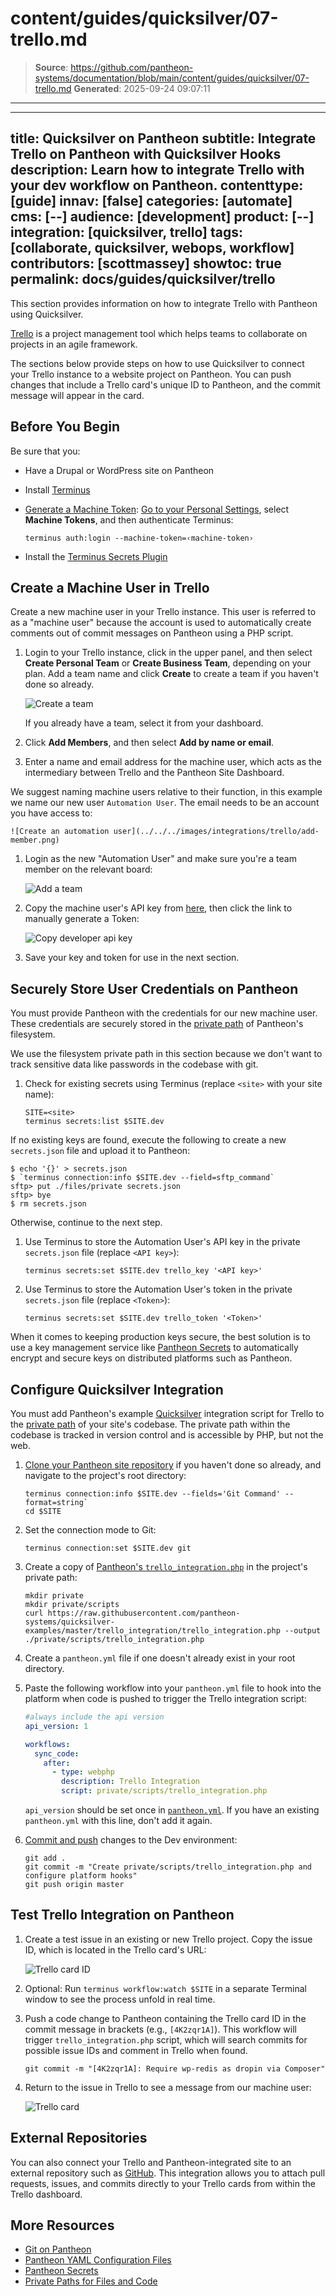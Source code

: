 # content/guides/quicksilver/07-trello.md

> **Source**: https://github.com/pantheon-systems/documentation/blob/main/content/guides/quicksilver/07-trello.md
> **Generated**: 2025-09-24 09:07:11

---

---
title: Quicksilver on Pantheon
subtitle: Integrate Trello on Pantheon with Quicksilver Hooks
description: Learn how to integrate Trello with your dev workflow on Pantheon.
contenttype: [guide]
innav: [false]
categories: [automate]
cms: [--]
audience: [development]
product: [--]
integration: [quicksilver, trello]
tags: [collaborate, quicksilver, webops, workflow]
contributors: [scottmassey]
showtoc: true
permalink: docs/guides/quicksilver/trello
---

This section provides information on how to integrate Trello with Pantheon using Quicksilver.

[Trello](https://trello.com) is a project management tool which helps teams to collaborate on projects in an agile framework.

The sections below provide steps on how to use Quicksilver to connect your Trello instance to a website project on Pantheon. You can push changes that include a Trello card's unique ID to Pantheon, and the commit message will appear in the card.

## Before You Begin

Be sure that you:

- Have a Drupal or WordPress site on Pantheon

- Install [Terminus](/terminus/install#install-terminus)

- [Generate a Machine Token](https://dashboard.pantheon.io/machine-token/create): [Go to your Personal Settings](/personal-settings), select **Machine Tokens**, and then authenticate Terminus:

  ```bash{promptUser: user}
  terminus auth:login --machine-token=‹machine-token›
  ```

- Install the [Terminus Secrets Plugin](https://github.com/pantheon-systems/terminus-secrets-plugin)

## Create a Machine User in Trello

Create a new machine user in your Trello instance. This user is referred to as a "machine user" because the account is used to automatically create comments out of commit messages on Pantheon using a PHP script.

1. Login to your Trello instance, click <Icon icon="plus" /> in the upper panel, and then select **Create Personal Team** or **Create Business Team**, depending on your plan. Add a team name and click **Create** to create a team if you haven't done so already.

    ![Create a team](../../../images/integrations/trello/new-team.png)

    If you already have a team, select it from your dashboard.

1. Click **Add Members**, and then select **Add by name or email**.

1. Enter a name and email address for the machine user, which acts as the intermediary between Trello and the Pantheon Site Dashboard.

  We suggest naming machine users relative to their function, in this example we name our new user `Automation User`. The email needs to be an account you have access to:

    ![Create an automation user](../../../images/integrations/trello/add-member.png)

1. Login as the new "Automation User" and make sure you're a team member on the relevant board:

    ![Add a team](../../../images/integrations/trello/team-board.png)

1. Copy the machine user's API key from [here](https://trello.com/app-key), then click the link to manually generate a Token:

    ![Copy developer api key](../../../images/integrations/trello/developer-keys.png)

1. Save your key and token for use in the next section.

## Securely Store User Credentials on Pantheon

You must provide Pantheon with the credentials for our new machine user. These credentials are securely stored in the [private path](/guides/secure-development/private-paths#private-path-for-files) of Pantheon's filesystem.

We use the filesystem private path in this section because we don't want to track sensitive data like passwords in the codebase with git.

1. Check for existing secrets using Terminus (replace `<site>` with your site name):

   ```bash{promptUser: user}
   SITE=<site>
   terminus secrets:list $SITE.dev
   ```

  If no existing keys are found, execute the following to create a new `secrets.json` file and upload it to Pantheon:

   ```none
   $ echo '{}' > secrets.json
   $ `terminus connection:info $SITE.dev --field=sftp_command`
   sftp> put ./files/private secrets.json
   sftp> bye
   $ rm secrets.json
   ```

  Otherwise, continue to the next step.

1. Use Terminus to store the Automation User's API key in the private `secrets.json` file (replace `<API key>`):

   ```bash{promptUser: user}
   terminus secrets:set $SITE.dev trello_key '<API key>'
   ```

1. Use Terminus to store the Automation User's token in the private `secrets.json` file (replace `<Token>`):

   ```bash{promptUser: user}
   terminus secrets:set $SITE.dev trello_token '<Token>'
   ```

<Alert title="Note" type="info">

When it comes to keeping production keys secure, the best solution is to use a key management service like [Pantheon Secrets](/guides/secrets) to automatically encrypt and secure keys on distributed platforms such as Pantheon.

</Alert>

## Configure Quicksilver Integration

You must add Pantheon's example [Quicksilver](/guides/quicksilver) integration script for Trello to the [private path](/guides/secure-development/private-paths#private-path-for-code) of your site's codebase. The private path within the codebase is tracked in version control and is accessible by PHP, but not the web.

1. [Clone your Pantheon site repository](/guides/git/git-config#clone-your-site-codebase) if you haven't done so already, and navigate to the project's root directory:

   ```bash{promptUser: user}
   terminus connection:info $SITE.dev --fields='Git Command' --format=string`
   cd $SITE
   ```

1. Set the connection mode to Git:

   ```bash{promptUser: user}
   terminus connection:set $SITE.dev git
   ```

1. Create a copy of [Pantheon's `trello_integration.php`](https://github.com/pantheon-systems/quicksilver-examples/tree/master/trello_integration) in the project's private path:

   ```bash{promptUser: user}
   mkdir private
   mkdir private/scripts
   curl https://raw.githubusercontent.com/pantheon-systems/quicksilver-examples/master/trello_integration/trello_integration.php --output ./private/scripts/trello_integration.php
   ```

1. Create a `pantheon.yml` file if one doesn't already exist in your root directory.

1. Paste the following workflow into your `pantheon.yml` file to hook into the platform when code is pushed to trigger the Trello integration script:

   ```yaml:title=pantheon.yml
   #always include the api version
   api_version: 1

   workflows:
     sync_code:
       after:
         - type: webphp
           description: Trello Integration
           script: private/scripts/trello_integration.php
   ```

    <Alert title="Note" type="info">

    `api_version` should be set once in [`pantheon.yml`](/pantheon-yml). If you have an existing `pantheon.yml` with this line, don't add it again.

    </Alert>

1. [Commit and push](/guides/git/git-config#push-changes-to-pantheon) changes to the Dev environment:

   ```bash{promptUser: user}
   git add .
   git commit -m "Create private/scripts/trello_integration.php and configure platform hooks"
   git push origin master
   ```

## Test Trello Integration on Pantheon

1. Create a test issue in an existing or new Trello project. Copy the issue ID, which is located in the Trello card's URL:

    ![Trello card ID](../../../images/integrations/trello/card-id.png)

1. Optional: Run `terminus workflow:watch $SITE` in a separate Terminal window to see the process unfold in real time.

1. Push a code change to Pantheon containing the Trello card ID in the commit message in brackets (e.g., `[4K2zqr1A]`). This workflow will trigger `trello_integration.php` script, which will search commits for possible issue IDs and comment in Trello when found.

   ```bash{promptUser: user}
   git commit -m "[4K2zqr1A]: Require wp-redis as dropin via Composer"
   ```

1. Return to the issue in Trello to see a message from our machine user:

    ![Trello card](../../../images/integrations/trello/trello-card.png)

## External Repositories

You can also connect your Trello and Pantheon-integrated site to an external repository such as [GitHub](http://help.trello.com/article/1065-using-the-github-power-up). This integration allows you to attach pull requests, issues, and commits directly to your Trello cards from within the Trello dashboard.

## More Resources

- [Git on Pantheon](/guides/git)
- [Pantheon YAML Configuration Files](/pantheon-yml)
- [Pantheon Secrets](/guides/secrets)
- [Private Paths for Files and Code](/guides/secure-development/private-paths)
